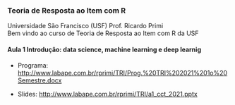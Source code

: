 ### Teoria de Resposta ao Item com R

Universidade São Francisco (USF) Prof. Ricardo Primi  
Bem vindo ao curso de Teoria de Resposta ao Item com R da USF


#### Aula 1 Introdução: data science, machine learning e deep learnig

-   Programa: <http://www.labape.com.br/rprimi/TRI/Prog.%20TRI%202021%201o%20Semestre.docx>

-   Slides: <http://www.labape.com.br/rprimi/TRI/a1_cct_2021.pptx>

